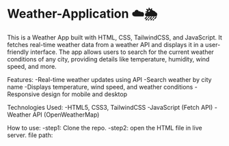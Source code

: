 # Weather-Application ☁️🌦️
This is a Weather App built with HTML, CSS, TailwindCSS, and JavaScript. It fetches real-time weather data from a weather API and displays it in a user-friendly interface. The app allows users to search for the current weather conditions of any city, providing details like temperature, humidity, wind speed, and more.

Features:
 -Real-time weather updates using API
 -Search weather by city name
 -Displays temperature, wind speed, and weather conditions
 -Responsive design for mobile and desktop

Technologies Used:
 -HTML5, CSS3, TailwindCSS
 -JavaScript (Fetch API)
 -Weather API (OpenWeatherMap)

 How to use:
 -step1: Clone the repo.
 -step2: open the HTML file in live server.
         file path:

